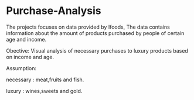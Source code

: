 # Purchase-Analysis

The projects focuses on data provided by Ifoods, The data contains information about the amount of products purchased by people of certain age and income. 


Obective: 
Visual analysis of necessary purchases to luxury products based on income and age.


Assumption:

necessary : meat,fruits and fish.

luxury : wines,sweets and gold.

